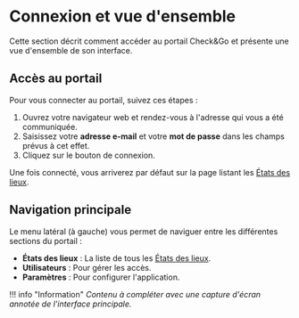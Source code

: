 # Connexion et vue d'ensemble

Cette section décrit comment accéder au portail Check&Go et présente une vue d'ensemble de son interface.

## Accès au portail

Pour vous connecter au portail, suivez ces étapes :

1.  Ouvrez votre navigateur web et rendez-vous à l'adresse qui vous a été communiquée.
2.  Saisissez votre **adresse e-mail** et votre **mot de passe** dans les champs prévus à cet effet.
3.  Cliquez sur le bouton de connexion.

Une fois connecté, vous arriverez par défaut sur la page listant les [États des lieux](../lexique.md#etat-des-lieux).

## Navigation principale

Le menu latéral (à gauche) vous permet de naviguer entre les différentes sections du portail :
-   **États des lieux** : La liste de tous les [États des lieux](../lexique.md#etat-des-lieux).
-   **Utilisateurs** : Pour gérer les accès.
-   **Paramètres** : Pour configurer l'application.

!!! info "Information"
    *Contenu à compléter avec une capture d'écran annotée de l'interface principale.* 